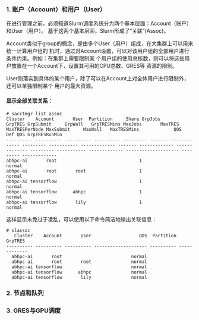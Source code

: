 ### 1. 账户（Account）和用户（User）

在进行管理之前，必须知道Slurm调度系统分为两个基本层面：Account（账户）和User（用户）。
基于这两个基本层面，Slurm形成了“关联”(Assoc)。

Account类似于group的概念，是由多个User（用户）组成，在大集群上可以用来统一计算用户组的
机时，通过对Account设置，可以对该用户组的全部用户进行条件约束。例如：在集群上需要限制某
个用户组的使用总核数，则可以将这些用户放置在一个Account下，设置其可用的CPU总数、GRES等
资源的限制。

User则落实到具体的某个用户，除了可以在Account上对全体用户进行限制外，还可以单独限制某个
用户的最大资源。

#### 显示全部关联关系：

    # sacctmgr list assoc
    Cluster    Account       User  Partition     Share GrpJobs       GrpTRES GrpSubmit     GrpWall   GrpTRESMins MaxJobs       MaxTRES MaxTRESPerNode MaxSubmit     MaxWall   MaxTRESMins             QOS   Def QOS GrpTRESRunMin
    ---------- ---------- ---------- ---------- --------- ------- ------------- --------- ----------- ------------- ------- ------------- -------------- --------- ----------- ------------- -------------------- --------- -------------
    abhpc-ai       root                               1                                                                                                                                                  normal                         
    abhpc-ai       root       root                    1                                                                                                                                                  normal                         
    abhpc-ai tensorflow                               1                                                                                                                                                  normal                         
    abhpc-ai tensorflow      abhpc                    1                                                                                                                                                  normal                         
    abhpc-ai tensorflow       lily                    1                                                                                                                                                  normal                         

这样显示未免过于凌乱，可以使用以下命令简洁地输出关联信息：

    # slassoc
       Cluster    Account       User                  QOS  Partition       GrpTRES
    ---------- ---------- ---------- -------------------- ---------- -------------
      abhpc-ai       root                          normal                          
      abhpc-ai       root       root               normal                          
      abhpc-ai tensorflow                          normal                          
      abhpc-ai tensorflow      abhpc               normal                          
      abhpc-ai tensorflow       lily               normal

### 2. 节点和队列


### 3. GRES与GPU调度
